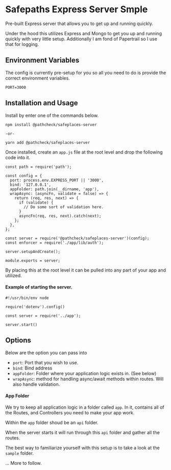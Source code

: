 # Safepaths Express Server Smple

Pre-built Express server that allows you to get up and running quickly.

Under the hood this utilizes Express and Mongo to get you up and running quickly with very little setup.  Additionally I am fond of Papertrail so I use that for logging.

## Environment Variables

The config is currently pre-setup for you so all you need to do is provide the correct environment variables.

```
PORT=3000
```

## Installation and Usage

Install by enter one of the commands below.

```
npm install @pathcheck/safeplaces-server

-or-

yarn add @pathcheck/safeplaces-server
```

Once installed, create an `app.js` file at the root level and drop the following code into it.

```
const path = require('path');

const config = {
  port: process.env.EXPRESS_PORT || '3000',
  bind: '127.0.0.1',
  appFolder: path.join(__dirname, 'app'),
  wrapAsync: (asyncFn, validate = false) => {
    return (req, res, next) => {
      if (validate) {
        // Do some sort of validation here.
      }
      asyncFn(req, res, next).catch(next);
    };
  },
};

const server = require('@pathcheck/safeplaces-server')(config);
const enforcer = require('./app/lib/auth');

server.setupAndCreate();

module.exports = server;
```

By placing this at the root level it can be pulled into any part of your app and utilized.

#### Example of starting the server.

```
#!/usr/bin/env node

require('dotenv').config()

const server = require('../app');

server.start()
```

## Options

Below are the option you can pass into 

- `port`: Port that you wish to use.
- `bind`: Bind address
- `appFolder`: Folder where your application logic exists in. (See below)
- `wrapAsync`: method for handling async/await methods within routes.  Will also handle validation.

#### App Folder

We try to keep all application logic in a folder called `app`. In it, contains all of the Routes, and Controllers you need to make your app work.

Within the `app` folder shoud be an `api` folder.

When the server starts it will run through this `api` folder and gather all the routes.

The best way to familiarize yourself with this setup is to take a look at the `sample` folder.

... More to follow.